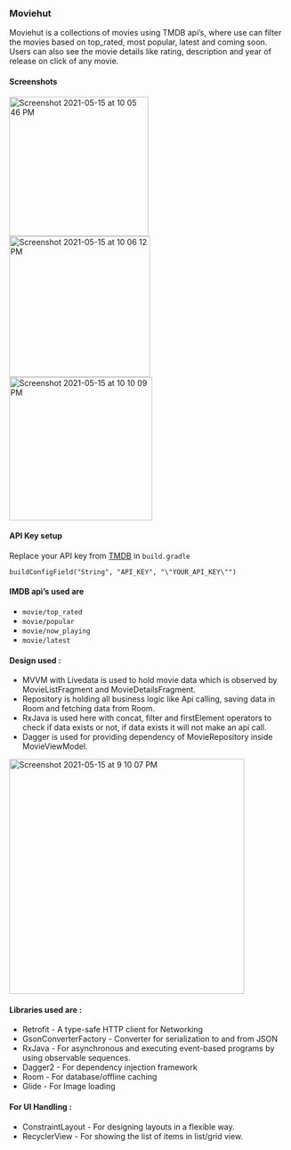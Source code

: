 ### Moviehut

Moviehut is a collections of movies using TMDB api’s, where use can filter the movies based on top_rated, most popular, latest and coming soon. Users can also see the movie details like rating, description and year of release on click of any movie.

#### Screenshots
<img width="250" alt="Screenshot 2021-05-15 at 10 05 46 PM" src="https://user-images.githubusercontent.com/7497436/118371470-6b1cc180-b5ca-11eb-9581-d5294d7b6f6d.png">     <img width="253" alt="Screenshot 2021-05-15 at 10 06 12 PM" src="https://user-images.githubusercontent.com/7497436/118371479-6fe17580-b5ca-11eb-98ea-e092b629bfee.png">     <img width="257" alt="Screenshot 2021-05-15 at 10 10 09 PM" src="https://user-images.githubusercontent.com/7497436/118371482-7112a280-b5ca-11eb-9550-f84e599e946e.png">

#### API Key setup
Replace your API key from [TMDB](https://www.themoviedb.org/) in ```build.gradle```
```
buildConfigField("String", "API_KEY", "\"YOUR_API_KEY\"")
```

#### IMDB api’s used are 
- ```movie/top_rated```
- ```movie/popular```
- ```movie/now_playing```
- ```movie/latest```

#### Design used : 
- MVVM with Livedata is used to hold movie data which is observed by MovieListFragment and MovieDetailsFragment.
- Repository is holding all business logic like Api calling, saving data in Room and fetching data from Room.
- RxJava is used here with concat, filter and firstElement operators to check if data exists or not, if data exists it will not make an api call.
- Dagger is used for providing dependency of MovieRepository inside MovieViewModel.

<img width="422" alt="Screenshot 2021-05-15 at 9 10 07 PM" src="https://user-images.githubusercontent.com/7497436/118370248-7b31a280-b5c4-11eb-8075-4decf3b9ab9e.png">

#### Libraries used are :
- Retrofit - A type-safe HTTP client for Networking
- GsonConverterFactory - Converter for serialization to and from JSON
- RxJava - For asynchronous and executing event-based programs by using observable sequences.
- Dagger2 - For dependency injection framework
- Room - For database/offline caching
- Glide - For Image loading


#### For UI Handling : 
- ConstraintLayout - For designing layouts in a flexible way.
- RecyclerView - For showing the list of items in list/grid view.





